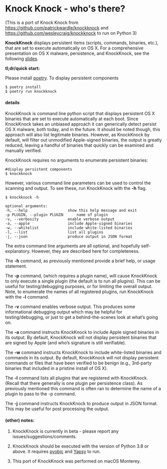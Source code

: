 Knock Knock - who's there?
==========

(This is a port of Knock Knock from https://github.com/patrickwardle/knockknock and https://github.com/wesleycraig/knockknock to run on Python 3)


**KnockKnock** displays persistent items (scripts, commands, binaries, etc.), that are set to execute automatically on OS X. For a comprehensive presentation on OS X malware, persistence, and KnockKnock, see the following [slides](https://s3.amazonaws.com/s3.synack.com/Synack_Shakacon_OSX_Malware_Persistence.pdf).


**tl;dr/quick start:**
	
Please install [poetry](https://python-poetry.org/docs/#installation).
To display persistent components

    $ poetry install
    $ poetry run knockknock


#### details
KnockKnock is command line python script that displays persistent OS X binaries that are set to execute automatically at each boot. Since KnockKnock takes an unbiased approach it can generically detect persist OS X malware, both today, and in the future. It should be noted though, this approach will also list legitimate binaries. However, as KnockKnock by default, will filter out unmodified Apple-signed binaries, the output is greatly reduced, leaving a handful of binaries that quickly can be examined and manually verified.

KnockKnock requires no arguments to enumerate persistent binaries:
	
	#display persistent components
    $ knockknock

However, various command line parameters can be used to control the scanning and output. To see these, run KnockKnock with the **-h** flag. 

	$ knockknock -h

	optional arguments:
  	-h, --help            		show this help message and exit
  	-p PLUGIN, --plugin PLUGIN		name of plugin
  	-v, --verbosity       		enable verbose output
 	-a, --apple           		include Apple-signed binaries
  	-w, --whitelist       		include white-listed binaries
  	-l, --list            		list all plugins
  	-j, --json            		produce output in JSON format

The extra command line arguments are all optional, and hopefully self-explanatory. However, they are described here for completeness. 

The **-h** command, as previously mentioned provide a brief help, or usage statement.

The **-p** command, (which requires a plugin name), will cause KnockKnock to only execute a single plugin (the default is to run all plugins). This can be useful for testing/debugging purposes, or for limiting the overall output. Note, to enumerate the names of all registered plugins, run KnockKnock with the **-l** command.

The **-v** command enables verbose output. This produces some informational debugging output which may be helpful for testing/debugging, or just to get a behind-the-scenes look at what’s going on. 

The **-a** command instructs KnockKnock to include Apple signed binaries in its output. By default, KnockKnock will not display persistent binaries that are signed by Apple (and who’s signature is still verifiable).

The **-w** command instructs KnockKnock to include white-listed binaries and commands in its output. By default, KnockKnock will not display persistent commands or files that have been verified to be benign (e.g., 3rd-party binaries that included in a pristine install of OS X). 

The **-l** command lists all plugins that are registered with KnockKnock. (Recall that there generally is one plugin per persistence class). As previously mentioned this command is often ran to determine the name of a plugin to pass to the -p command.

The **-j** command instructs KnockKnock to produce output in JSON format. This may be useful for post processing the output.

#### (other) notes:

1. KnockKnock is currently in beta - please report any issues/suggestions/comments.

2. KnockKnock should be executed with the version of Python 3.8 or above. It requires [pyobjc](https://pypi.org/project/pyobjc/) and [Yapsy](https://pypi.org/project/Yapsy/) to run.
   
3. This port of KnockKnock was performed on macOS Monterey.

